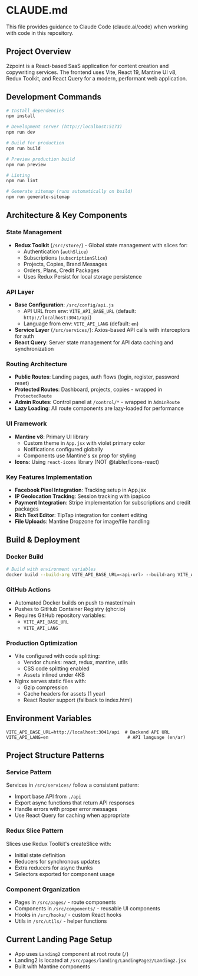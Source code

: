 # CLAUDE.md

This file provides guidance to Claude Code (claude.ai/code) when working with code in this repository.

## Project Overview

2zpoint is a React-based SaaS application for content creation and copywriting services. The frontend uses Vite, React 19, Mantine UI v8, Redux Toolkit, and React Query for a modern, performant web application.

## Development Commands

```bash
# Install dependencies
npm install

# Development server (http://localhost:5173)
npm run dev

# Build for production
npm run build

# Preview production build
npm run preview

# Linting
npm run lint

# Generate sitemap (runs automatically on build)
npm run generate-sitemap
```

## Architecture & Key Components

### State Management
- **Redux Toolkit** (`/src/store/`) - Global state management with slices for:
  - Authentication (`authSlice`)
  - Subscriptions (`subscriptionSlice`)
  - Projects, Copies, Brand Messages
  - Orders, Plans, Credit Packages
  - Uses Redux Persist for local storage persistence

### API Layer
- **Base Configuration**: `/src/config/api.js`
  - API URL from env: `VITE_API_BASE_URL` (default: `http://localhost:3041/api`)
  - Language from env: `VITE_API_LANG` (default: `en`)
- **Service Layer** (`/src/services/`): Axios-based API calls with interceptors for auth
- **React Query**: Server state management for API data caching and synchronization

### Routing Architecture
- **Public Routes**: Landing pages, auth flows (login, register, password reset)
- **Protected Routes**: Dashboard, projects, copies - wrapped in `ProtectedRoute`
- **Admin Routes**: Control panel at `/control/*` - wrapped in `AdminRoute`
- **Lazy Loading**: All route components are lazy-loaded for performance

### UI Framework
- **Mantine v8**: Primary UI library
  - Custom theme in `App.jsx` with violet primary color
  - Notifications configured globally
  - Components use Mantine's sx prop for styling
- **Icons**: Using `react-icons` library (NOT @tabler/icons-react)

### Key Features Implementation
- **Facebook Pixel Integration**: Tracking setup in App.jsx
- **IP Geolocation Tracking**: Session tracking with ipapi.co
- **Payment Integration**: Stripe implementation for subscriptions and credit packages
- **Rich Text Editor**: TipTap integration for content editing
- **File Uploads**: Mantine Dropzone for image/file handling

## Build & Deployment

### Docker Build
```bash
# Build with environment variables
docker build --build-arg VITE_API_BASE_URL=<api-url> --build-arg VITE_API_LANG=<lang> -t 2zpoint-fe .
```

### GitHub Actions
- Automated Docker builds on push to master/main
- Pushes to GitHub Container Registry (ghcr.io)
- Requires GitHub repository variables:
  - `VITE_API_BASE_URL`
  - `VITE_API_LANG`

### Production Optimization
- Vite configured with code splitting:
  - Vendor chunks: react, redux, mantine, utils
  - CSS code splitting enabled
  - Assets inlined under 4KB
- Nginx serves static files with:
  - Gzip compression
  - Cache headers for assets (1 year)
  - React Router support (fallback to index.html)

## Environment Variables

```env
VITE_API_BASE_URL=http://localhost:3041/api  # Backend API URL
VITE_API_LANG=en                              # API language (en/ar)
```

## Project Structure Patterns

### Service Pattern
Services in `/src/services/` follow a consistent pattern:
- Import base API from `./api`
- Export async functions that return API responses
- Handle errors with proper error messages
- Use React Query for caching when appropriate

### Redux Slice Pattern
Slices use Redux Toolkit's createSlice with:
- Initial state definition
- Reducers for synchronous updates
- Extra reducers for async thunks
- Selectors exported for component usage

### Component Organization
- Pages in `/src/pages/` - route components
- Components in `/src/components/` - reusable UI components
- Hooks in `/src/hooks/` - custom React hooks
- Utils in `/src/utils/` - helper functions

## Current Landing Page Setup
- App uses `Landing2` component at root route (`/`)
- Landing2 is located at `/src/pages/landing/LandingPage2/Landing2.jsx`
- Built with Mantine components